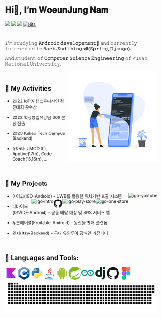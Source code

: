 # 𝐇i👋, 𝐈’𝐦 𝐖𝐨𝐞𝐮𝐧𝐉𝐮𝐧𝐠 𝐍𝐚𝐦 
<a href="https://www.instagram.com/1_jeongg/">![](https://img.shields.io/badge/Instagram-D31C46?style=flat-square&logo=Instagram&logoColor=white)</a>
<a href="mailto:leena0912@pusan.ac.kr">![](https://img.shields.io/badge/Gmail-D14836?style=flat-square&logo=Gmail&logoColor=white)</a>
<a href="https://solved.ac/profile/leena0912">[![](http://mazassumnida.wtf/api/mini/generate_badge?boj=leena0912)](https://solved.ac/leena0912)</a>
[![Hits](https://hits.seeyoufarm.com/api/count/incr/badge.svg?url=https%3A%2F%2Fgithub.com%2F1jeongg&count_bg=%2379C83D&title_bg=%23555555&icon=&icon_color=%23E7E7E7&title=hits&edge_flat=false)](https://hits.seeyoufarm.com)

<br>

𝙸'𝚖 𝚜𝚝𝚞𝚍𝚢𝚒𝚗𝚐 **𝙰𝚗𝚍𝚛𝚘𝚒𝚍 𝚍𝚎𝚟𝚎𝚕𝚘𝚙𝚎𝚖𝚎𝚗𝚝🤖** 𝚊𝚗𝚍 𝚌𝚞𝚛𝚛𝚎𝚗𝚝𝚕𝚢 𝚒𝚗𝚝𝚎𝚛𝚎𝚜𝚝𝚎𝚍 𝚒𝚗 **𝙱𝚊𝚌𝚔-𝙴𝚗𝚍 𝚝𝚑𝚒𝚗𝚐𝚜🌐(𝚂𝚙𝚛𝚒𝚗𝚐, 𝙳𝚓𝚊𝚗𝚐𝚘).**

𝙰𝚗𝚍 𝚜𝚝𝚞𝚍𝚎𝚗𝚝 𝚘𝚏 **𝙲𝚘𝚖𝚙𝚞𝚝𝚎𝚛 𝚂𝚌𝚒𝚎𝚗𝚌𝚎 𝙴𝚗𝚐𝚒𝚗𝚎𝚎𝚛𝚒𝚗𝚐** 𝚘𝚏 𝙿𝚞𝚜𝚊𝚗 𝙽𝚊𝚝𝚒𝚘𝚗𝚊𝚕 𝚄𝚗𝚒𝚟𝚎𝚛𝚜𝚒𝚝𝚢.

<img align="right" alt="IMG" src="https://raw.githubusercontent.com/1jeongg/1jeongg/main/img/android.png" width="300px"/>

<br>

## 👀 My Activities
- 2022 IoT-X 캡스톤디자인 경진대회 우수상

- 2022 학생창업유망팀 300 본선 진출

- 2023 Kakao Tech Campus (Backend)

- 동아리: UMC(2th), Apptive(17th), Code Coach(15,16th), ...

<br>

## 📁 My Projects
- 아이고(IGO-Android) - UWB를 활용한 위치기반 호출 시스템
<a href="https://www.youtube.com/watch?v=-5HdFFgwsoU" target="_blank"> <img align="right" src="https://w7.pngwing.com/pngs/377/524/png-transparent-youtube-logo-youtube-social-media-computer-icons-youtube-logo-root-v-12-thumbnail.png" alt="igo-youtube" height="30px"/></a>
<a href="https://m.onestore.co.kr/mobilepoc/apps/appsDetail.omp?prodId=0000765168" target="_blank"> <img align="right" src="https://encrypted-tbn0.gstatic.com/images?q=tbn:ANd9GcTCI3AwxlkbfFGjDoVtgGKCZq4JhXqrYB5WjXipv0249mJ4IQm6ZRuJqpzNgjRZV6UoaCM&usqp=CAU" alt="igo-one-store" height="30px"/></a>
<a href="https://play.google.com/store/apps/details?id=com.igoapp.i_go" target="_blank"> <img align="right" src="https://cdn-icons-png.flaticon.com/512/300/300218.png?w=360" alt="igo-play-store" height="30px"/></a>
<a href="https://github.com/igo-organization/igo-Android" target="_blank"> <img align="right" src="https://github.com/devicons/devicon/blob/master/icons/github/github-original.svg" alt="igo-github" height="30px"/></a>
<a href="https://unmarred-belief-362.notion.site/IGO-UWB-e0a47b1eebb7448db78db0fefc6d49e6?pvs=4" target="_blank"> <img align="right" src="https://i.ibb.co/Mp8DSbj/Group-14.jpg" alt="igo-intro" height="30px"/></a>

- 디바이드(D/VIDE-Android) - 공동 배달 매칭 및 SNS 서비스 앱

- 푸릇에이블(Fruitable-Android) - 농산물 판매 플랫폼

- 잇지(Itzy-Backend) - 국내 유일무이 장애인 커뮤니티

<br>

## 🔨 Languages and Tools:
<a href="https://kotlinlang.org/" target="_blank"> <img align="left" src="https://github.com/devicons/devicon/blob/master/icons/kotlin/kotlin-original.svg" alt="kotlin" height="42px"/> </a> 
<a href="https://cplusplus.com/" target="_blank"> <img align="left" src="https://github.com/devicons/devicon/blob/master/icons/cplusplus/cplusplus-original.svg" alt="cplusplus" height="42px"/> </a> 
<a href="https://www.python.org" target="_blank"><img align="left" alt="Python" height ="42px" src="https://github.com/devicons/devicon/blob/master/icons/python/python-original.svg"></a>
<a href="https://www.java.com/ko/" target="_blank"> <img align="left" src="https://github.com/devicons/devicon/blob/master/icons/java/java-original.svg" alt="java" height="42px"/> </a> 
<a href="https://developer.android.com/?hl=ko" target="_blank"> <img align="left" src="https://github.com/devicons/devicon/blob/master/icons/android/android-original.svg" alt="android" height="42px"/> </a> 
<a href="https://spring.io/" target="_blank"> <img align="left" src="https://github.com/devicons/devicon/blob/master/icons/spring/spring-original.svg" alt="Spring" height="42px"/> </a> 
<a href="https://www.arduino.cc/" target="_blank"><img align="left" alt="Arduino" height ="42px" src="https://github.com/devicons/devicon/blob/master/icons/arduino/arduino-original.svg"></a>
<a href="https://www.djangoproject.com/" target="_blank"> <img align="left" src="https://github.com/devicons/devicon/blob/master/icons/django/django-plain.svg" alt="Django" height="42px"/> </a> 
<a href="https://www.github.com/" target="_blank"><img align="left" alt="Github" height ="42px" src="https://github.com/devicons/devicon/blob/master/icons/github/github-original.svg"></a>
<a href="https://www.figma.com/" target="_blank"><img align="left" alt="Figma" height ="42px" src="https://github.com/devicons/devicon/blob/master/icons/figma/figma-original.svg"></a>

![snake gif](https://github.com/1jeongg/1jeongg/blob/output/github-contribution-grid-snake.svg)
